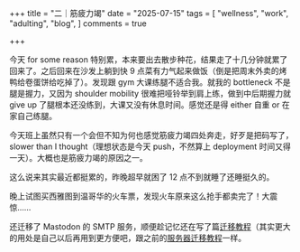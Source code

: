 +++
title = "二｜筋疲力竭"
date = "2025-07-15"
tags = [
    "wellness",
    "work",
    "adulting",
    "blog",
]
comments = true

+++

今天 for some reason 特别累，本来要出去散步种花，结果走了十几分钟就累了回来了。之后回来在沙发上躺到快 9 点菜有力气起来做饭（倒是把周末外卖的烤鸭给卷蛋饼给吃掉了）。发现跟 gym 大课练腿不适合我。就我的 bottleneck 不是腿是握力，又因为 shoulder mobility 很难把哑铃举到肩上练，做到中后期握力就 give up 了腿根本还没练到，大课又没有休息时间。感觉还是得 either 自重 or 在家自己练腿。

今天班上虽然只有一个会但不知为何也感觉筋疲力竭四处奔走，好歹是把码写了，slower than I thought（理想状态是今天 push，不然算上 deployment 时间又得一天）。大概也是筋疲力竭的原因之一。

这么说来其实最近都挺累的，昨晚超早就困了 12 点不到就睡了还睡挺久的。

晚上试图买西雅图到温哥华的火车票，发现火车原来这么抢手都卖完了！大震惊…… 

还迁移了 Mastodon 的 SMTP 服务，顺便趁记忆还在写了篇[迁移教程](https://blog.douchi.space/mastodon-email-migration/?utm_source=daily)（其实更大的用处是自己以后再用到更方便吧，跟之前的[服务器迁移教程](https://blog.douchi.space/mastodon-migration-tutorial/?utm_source=daily)一样。
